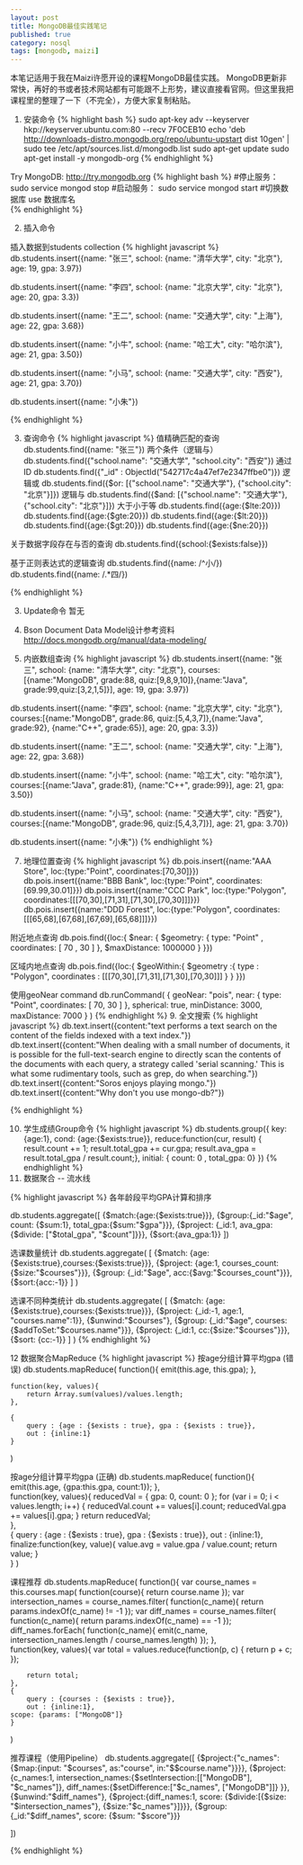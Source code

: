 ```yaml
---
layout: post
title: MongoDB最佳实践笔记
published: true
category: nosql
tags: [mongodb, maizi]
---
```


本笔记适用于我在Maizi许愿开设的课程MongoDB最佳实践。
MongoDB更新非常快，再好的书或者技术网站都有可能跟不上形势，建议直接看官网。但这里我把课程里的整理了一下（不完全），方便大家复制粘贴。

1.  安装命令
{% highlight bash %}
sudo apt-key adv --keyserver hkp://keyserver.ubuntu.com:80 --recv 7F0CEB10
echo 'deb http://downloads-distro.mongodb.org/repo/ubuntu-upstart dist 10gen' | sudo tee /etc/apt/sources.list.d/mongodb.list
sudo apt-get update
sudo apt-get install -y mongodb-org
{% endhighlight %}

Try MongoDB: http://try.mongodb.org
{% highlight bash %}
#停止服务： 
   sudo service mongod stop
#启动服务：
   sudo service mongod start
#切换数据库
   use  数据库名  
{% endhighlight %}

2.  插入命令

插入数据到students collection
{% highlight javascript %}
db.students.insert({name: "张三", school: {name: "清华大学", city: "北京"}, age: 19, gpa: 3.97})

db.students.insert({name: "李四", school: {name: "北京大学", city: "北京"}, age: 20, gpa: 3.3})

db.students.insert({name: "王二", school: {name: "交通大学", city: "上海"}, age: 22, gpa: 3.68})

db.students.insert({name: "小牛", school: {name: "哈工大", city: "哈尔滨"}, age: 21, gpa: 3.50})

db.students.insert({name: "小马", school: {name: "交通大学", city: "西安"}, age: 21, gpa: 3.70})

db.students.insert({name: "小朱"})

{% endhighlight %}

3.  查询命令
{% highlight javascript %}
值精确匹配的查询
db.students.find({name: "张三"})
两个条件（逻辑与）
db.students.find({"school.name": "交通大学", "school.city": "西安"})
通过ID
db.students.find({"_id" : ObjectId("542717c4a47ef7e2347ffbe0")})
逻辑或
db.students.find({$or: [{"school.name": "交通大学"}, {"school.city": "北京"}]})
逻辑与
db.students.find({$and: [{"school.name": "交通大学"}, {"school.city": "北京"}]})
大于小于等
db.students.find({age:{$lte:20}})
db.students.find({age:{$gte:20}})
db.students.find({age:{$lt:20}})
db.students.find({age:{$gt:20}})
db.students.find({age:{$ne:20}})

关于数据字段存在与否的查询
db.students.find({school:{$exists:false}})

基于正则表达式的逻辑查询
db.students.find({name: /^小/})
db.students.find({name: /.*四/})

{% endhighlight %}

3.  Update命令
暂无


4.  Bson Document
Data Model设计参考资料
http://docs.mongodb.org/manual/data-modeling/


6.  内嵌数组查询
{% highlight javascript %}
db.students.insert({name: "张三", school: {name: "清华大学", city: "北京"}, courses:[{name:"MongoDB", grade:88, quiz:[9,8,9,10]},{name:"Java", grade:99,quiz:[3,2,1,5]}], age: 19, gpa: 3.97})

db.students.insert({name: "李四", school: {name: "北京大学", city: "北京"}, courses:[{name:"MongoDB", grade:86, quiz:[5,4,3,7]},{name:"Java", grade:92}, {name:"C++", grade:65}], age: 20, gpa: 3.3})

db.students.insert({name: "王二", school: {name: "交通大学", city: "上海"}, age: 22, gpa: 3.68})

db.students.insert({name: "小牛", school: {name: "哈工大", city: "哈尔滨"}, courses:[{name:"Java", grade:81}, {name:"C++", grade:99}], age: 21, gpa: 3.50})

db.students.insert({name: "小马", school: {name: "交通大学", city: "西安"}, courses:[{name:"MongoDB", grade:96, quiz:[5,4,3,7]}], age: 21, gpa: 3.70})

db.students.insert({name: "小朱"})
{% endhighlight %}

7.  地理位置查询
{% highlight javascript %}
db.pois.insert({name:"AAA Store", loc:{type:"Point", coordinates:[70,30]}})
db.pois.insert({name:"BBB Bank", loc:{type:"Point", coordinates:[69.99,30.01]}})
db.pois.insert({name:"CCC Park", loc:{type:"Polygon", coordinates:[[[70,30],[71,31],[71,30],[70,30]]]}})
db.pois.insert({name:"DDD Forest", loc:{type:"Polygon", coordinates:[[[65,68],[67,68],[67,69],[65,68]]]}})

附近地点查询
db.pois.find({loc:{
  $near: {
     $geometry: {
        type: "Point" ,
        coordinates: [ 70 , 30 ]
     },
     $maxDistance: 1000000
  }
}})

区域内地点查询
db.pois.find({loc:{ 
    $geoWithin:{ 
        $geometry :{ 
            type : "Polygon",
                        coordinates : [[[70,30],[71,31],[71,30],[70,30]]]
                } 
    } 
}})

使用geoNear command
db.runCommand(
   {
     geoNear: "pois",
     near: { type: "Point", coordinates: [ 70, 30 ] },
     spherical: true,
     minDistance: 3000,
     maxDistance: 7000
   }
)
{% endhighlight %}
9.  全文搜索
{% highlight javascript %}
db.text.insert({content:"text performs a text search on the content of the fields indexed with a text index."})
db.text.insert({content:"When dealing with a small number of documents, it is possible for the full-text-search engine to directly scan the contents of the documents with each query, a strategy called 'serial scanning.' This is what some rudimentary tools, such as grep, do when searching."})
db.text.insert({content:"Soros enjoys playing mongo."})
db.text.insert({content:"Why don't you use mongo-db?"})

{% endhighlight %}



10. 学生成绩Group命令
{% highlight javascript %}
db.students.group({
        key:{age:1},
        cond: {age:{$exists:true}},
        reduce:function(cur, result) { result.count += 1; result.total_gpa += cur.gpa; result.ava_gpa = result.total_gpa / result.count;},
        initial: { count: 0 , total_gpa: 0}
    })
{% endhighlight %}
11. 数据聚合 -- 流水线

{% highlight javascript %}
各年龄段平均GPA计算和排序


db.students.aggregate([
    {$match:{age:{$exists:true}}}, 
    {$group:{_id:"$age", count: {$sum:1}, total_gpa:{$sum:"$gpa"}}},
    {$project: {_id:1, ava_gpa:{$divide: ["$total_gpa", "$count"]}}},
    {$sort:{ava_gpa:1}}
    ])

选课数量统计
db.students.aggregate(
    [
        {$match: {age:{$exists:true},courses:{$exists:true}}},
        {$project: {age:1, courses_count:{$size:"$courses"}}},
        {$group: {_id:"$age", acc:{$avg:"$courses_count"}}},
        {$sort:{acc:-1}}
    ]
)

选课不同种类统计
db.students.aggregate(
    [
        {$match: {age:{$exists:true},courses:{$exists:true}}},
        {$project: {_id:-1, age:1, "courses.name":1}},
        {$unwind:"$courses"},
        {$group: {_id:"$age", courses:{$addToSet:"$courses.name"}}},
        {$project: {_id:1, cc:{$size:"$courses"}}},
        {$sort: {cc:-1}}
    ]
)
{% endhighlight %}

12 数据聚合MapReduce
{% highlight javascript %}
按age分组计算平均gpa (错误)
db.students.mapReduce(
    function(){
        emit(this.age, this.gpa);
    },
    
    function(key, values){
        return Array.sum(values)/values.length;
    },
    
    {
        query : {age : {$exists : true}, gpa : {$exists : true}},
        out : {inline:1}
    }
)

按age分组计算平均gpa (正确)
db.students.mapReduce(
    function(){
        emit(this.age, {gpa:this.gpa, count:1});
    },    
    function(key, values){
    reducedVal = { gpa: 0, count: 0 };
        for (var i = 0; i < values.length; i++) {
            reducedVal.count += values[i].count;
                reducedVal.gpa += values[i].gpa;
        }
        return reducedVal;                  
    },    
    {
        query : {age : {$exists : true}, gpa : {$exists : true}},
        out : {inline:1},
    finalize:function(key, value){
        value.avg = value.gpa / value.count;
        return value;
    }   
    }
)

课程推荐
db.students.mapReduce(
    function(){
        var course_names = this.courses.map(
            function(course){
                return course.name
            });
        var intersection_names = course_names.filter(
            function(c_name){
                return params.indexOf(c_name) != -1
            });
        var diff_names = course_names.filter(
            function(c_name){
                return params.indexOf(c_name) == -1
            });
        diff_names.forEach(
            function(c_name){
                emit(c_name, intersection_names.length / course_names.length)
            });
    },    
    function(key, values){
    var total = values.reduce(function(p, c) {
            return p + c;
        });

        return total;                   
    },    
    {
        query : {courses : {$exists : true}},
        out : {inline:1},
    scope: {params: ["MongoDB"]}    
    }
)

推荐课程（使用Pipeline）
db.students.aggregate([
    {$project:{"c_names":{$map:{input: "$courses", as:"course", in:"$$course.name"}}}},
    {$project:{c_names:1, 
        intersection_names:{$setIntersection:[["MongoDB"], "$c_names"]},
        diff_names:{$setDifference:["$c_names", ["MongoDB"]]}
        }},
    {$unwind:"$diff_names"},
    {$project:{diff_names:1, score: {$divide:[{$size: "$intersection_names"}, {$size:"$c_names"}]}}},
    {$group: {_id:"$diff_names", score: {$sum: "$score"}}}
    
])

{% endhighlight %}
